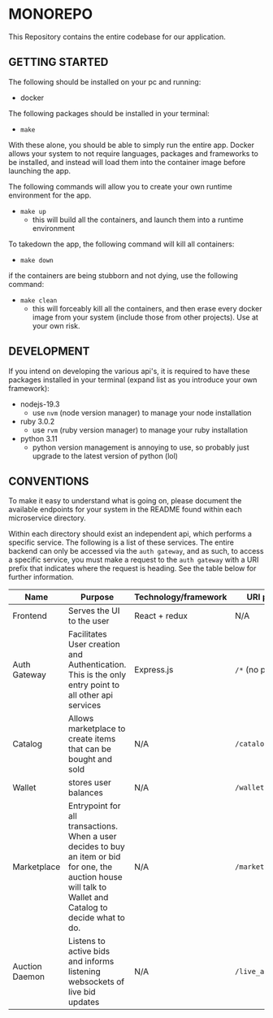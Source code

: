 # MONOREPO
This Repository contains the entire codebase for our application.


## GETTING STARTED
The following should be installed on your pc and running:
- docker

The following packages should be installed in your terminal:
- `make`

With these alone, you should be able to simply run the entire app. Docker allows your system to not require languages, packages and frameworks to be installed, and instead will load them into the container image before launching the app.

The following commands will allow you to create your own runtime environment for the app.
- `make up`
  - this will build all the containers, and launch them into a runtime environment


To takedown the app, the following command will kill all containers:
- `make down`

if the containers are being stubborn and not dying, use the following command:
- `make clean`
  - this will forceably kill all the containers, and then erase every docker image from your system (include those from other projects). Use at your own risk.

## DEVELOPMENT
If you intend on developing the various api's, it is required to have these packages installed in your terminal (expand list as you introduce your own framework):
- nodejs-19.3
  - use `nvm` (node version manager) to manage your node installation
- ruby 3.0.2
  - use `rvm` (ruby version manager) to manage your ruby installation
- python 3.11
  - python version management is annoying to use, so probably just upgrade to the latest version of python (lol)

## CONVENTIONS
To make it easy to understand what is going on, please document the available endpoints for your system in the README found within each microservice directory.

Within each directory should exist an independent api, which performs a specific service. The following is a list of these services. The entire backend can only be accessed via the `auth gateway`, and as such, to access a specific service, you must make a request to the `auth gateway` with a URI prefix that indicates where the request is heading. See the table below for further information.

|  Name | Purpose | Technology/framework | URI prefix | Owner | Status |
|---|---|---|---|---|---|
|  Frontend | Serves the UI to the user | React + redux  | N/A | N/A  | Incomplete|
|  Auth Gateway | Facilitates User creation and Authentication. This is the only entry point to all other api services  | Express.js   | `/*` (no prefix) | Eli  | In Progress (almost done) |
|  Catalog  |  Allows marketplace to create items that can be bought and sold | N/A  | `/catalog/*` | N/A  | Not started |
|  Wallet  | stores user balances  | N/A  | `/wallet/*` | N/A  | Not started |
|  Marketplace  | Entrypoint for all transactions. When a user decides to buy an item or bid for one, the auction house will talk to Wallet and Catalog to decide what to do.| N/A | `/marketplace/*` | N/A | Not started |
| Auction Daemon | Listens to active bids and informs listening websockets of live bid updates  | N/A  | `/live_auction/*`| N/A | Not started |


